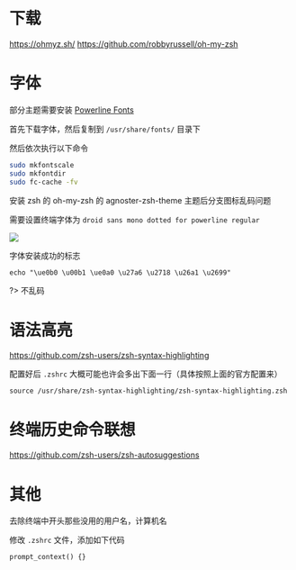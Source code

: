# 下载

https://ohmyz.sh/
https://github.com/robbyrussell/oh-my-zsh

# 字体

部分主题需要安装 [Powerline Fonts ](https://github.com/powerline/fonts)

首先下载字体，然后复制到 `/usr/share/fonts/` 目录下

然后依次执行以下命令

``` bash
sudo mkfontscale
sudo mkfontdir
sudo fc-cache -fv
```

安装 zsh 的 oh-my-zsh 的 agnoster-zsh-theme 主题后分支图标乱码问题

需要设置终端字体为 `droid sans mono dotted for powerline regular`

![](https://pikachu666.oss-cn-hongkong.aliyuncs.com/images/d0908542-62ca-4d21-be21-95574bccc6ab.png)

字体安装成功的标志

``` shell
echo "\ue0b0 \u00b1 \ue0a0 \u27a6 \u2718 \u26a1 \u2699"
```

?> 不乱码

# 语法高亮

https://github.com/zsh-users/zsh-syntax-highlighting

配置好后 `.zshrc` 大概可能也许会多出下面一行（具体按照上面的官方配置来）

``` shell
source /usr/share/zsh-syntax-highlighting/zsh-syntax-highlighting.zsh
```

# 终端历史命令联想

https://github.com/zsh-users/zsh-autosuggestions

# 其他

去除终端中开头那些没用的用户名，计算机名

修改 `.zshrc` 文件，添加如下代码

``` shell
prompt_context() {}
```